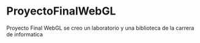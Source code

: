 # ProyectoFinalWebGL
Proyecto Final WebGL se creo un laboratorio y una biblioteca de la carrera de informatica

